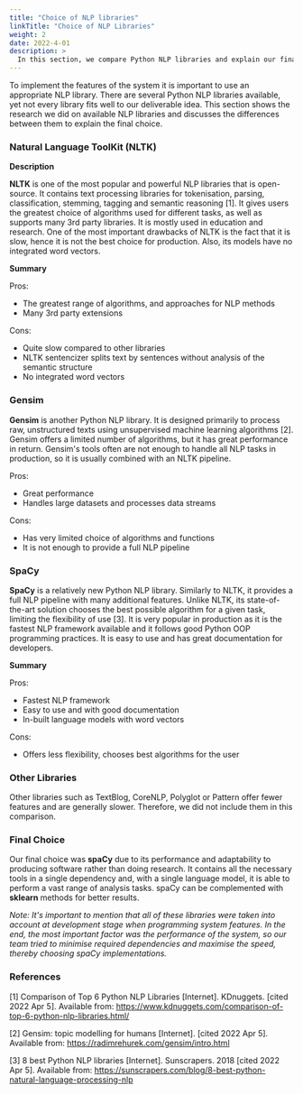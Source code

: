 ```yaml
---
title: "Choice of NLP libraries"
linkTitle: "Choice of NLP Libraries"
weight: 2
date: 2022-4-01
description: >
  In this section, we compare Python NLP libraries and explain our final choice.
---
```


To implement the features of the system it is important to use an appropriate NLP library.
There are several Python NLP libraries available, yet not every library fits well to our deliverable idea. This section shows the research we did on available NLP libraries and discusses the differences between them to explain the final choice.

### Natural Language ToolKit (NLTK)

**Description**

**NLTK** is one of the most popular and powerful NLP libraries that is open-source. It contains text processing libraries for tokenisation, parsing, classification, stemming, tagging and semantic reasoning [1]. It gives users the greatest choice of algorithms used for different tasks, as well as supports many 3rd party libraries. It is mostly used in education and research. One of the most important drawbacks of NLTK is the fact that it is slow, hence it is not the best choice for production. Also, its models have no integrated word vectors.

**Summary**

Pros:
* The greatest range of algorithms, and approaches for NLP methods
* Many 3rd party extensions

Cons:
* Quite slow compared to other libraries
* NLTK sentencizer splits text by sentences without analysis of the semantic structure
* No integrated word vectors

### Gensim

**Gensim** is another Python NLP library. It is designed primarily to process raw, unstructured texts using unsupervised machine learning algorithms [2]. Gensim offers a limited number of algorithms, but it has great performance in return. Gensim's tools often are not enough to handle all NLP tasks in production, so it is usually combined with an NLTK pipeline.

Pros:
* Great performance
* Handles large datasets and processes data streams

Cons:
* Has very limited choice of algorithms and functions
* It is not enough to provide a full NLP pipeline

### SpaCy
**SpaCy** is a relatively new Python NLP library. Similarly to NLTK, it provides a full NLP pipeline with many additional features. Unlike NLTK, its state-of-the-art solution chooses the best possible algorithm for a given task, limiting the flexibility of use [3]. It is very popular in production as it is the fastest NLP framework available and it follows good Python OOP programming practices. It is easy to use and has great documentation for developers.

**Summary**

Pros:
* Fastest NLP framework
* Easy to use and with good documentation
* In-built language models with word vectors

Cons:
* Offers less flexibility, chooses best algorithms for the user

### Other Libraries
Other libraries such as TextBlog, CoreNLP, Polyglot or Pattern offer fewer features and are generally slower. Therefore, we did not include them in this comparison.

### Final Choice

Our final choice was **spaCy** due to its performance and adaptability to producing software rather than doing research. It contains all the necessary tools in a single dependency and, with a single language model, it is able to perform a vast range of analysis tasks. spaCy can be complemented with **sklearn** methods for better results.

*Note: It's important to mention that all of these libraries were taken into account at development stage when programming system features. In the end, the most important factor was the performance of the system, so our team tried to minimise required dependencies and maximise the speed, thereby choosing spaCy implementations.*

### References

[1] Comparison of Top 6 Python NLP Libraries [Internet]. KDnuggets. [cited 2022 Apr 5]. Available from: https://www.kdnuggets.com/comparison-of-top-6-python-nlp-libraries.html/

[2] Gensim: topic modelling for humans [Internet]. [cited 2022 Apr 5]. Available from: https://radimrehurek.com/gensim/intro.html

[3] 8 best Python NLP libraries [Internet]. Sunscrapers. 2018 [cited 2022 Apr 5]. Available from: https://sunscrapers.com/blog/8-best-python-natural-language-processing-nlp

